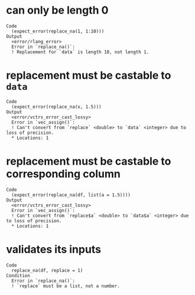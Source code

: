 # can only be length 0

    Code
      (expect_error(replace_na(1, 1:10)))
    Output
      <error/rlang_error>
      Error in `replace_na()`:
      ! Replacement for `data` is length 10, not length 1.

# replacement must be castable to `data`

    Code
      (expect_error(replace_na(x, 1.5)))
    Output
      <error/vctrs_error_cast_lossy>
      Error in `vec_assign()`:
      ! Can't convert from `replace` <double> to `data` <integer> due to loss of precision.
      * Locations: 1

# replacement must be castable to corresponding column

    Code
      (expect_error(replace_na(df, list(a = 1.5))))
    Output
      <error/vctrs_error_cast_lossy>
      Error in `vec_assign()`:
      ! Can't convert from `replace$a` <double> to `data$a` <integer> due to loss of precision.
      * Locations: 1

# validates its inputs

    Code
      replace_na(df, replace = 1)
    Condition
      Error in `replace_na()`:
      ! `replace` must be a list, not a number.

